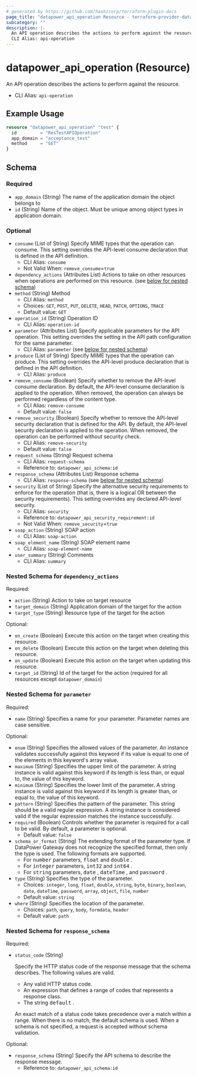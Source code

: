 ```yaml
---
# generated by https://github.com/hashicorp/terraform-plugin-docs
page_title: "datapower_api_operation Resource - terraform-provider-datapower"
subcategory: ""
description: |-
  An API operation describes the actions to perform against the resource.
  CLI Alias: api-operation
---
```


# datapower_api_operation (Resource)

An API operation describes the actions to perform against the resource.
  - CLI Alias: `api-operation`

## Example Usage

```terraform
resource "datapower_api_operation" "test" {
  id         = "ResTestAPIOperation"
  app_domain = "acceptance_test"
  method     = "GET"
}
```

<!-- schema generated by tfplugindocs -->
## Schema

### Required

- `app_domain` (String) The name of the application domain the object belongs to
- `id` (String) Name of the object. Must be unique among object types in application domain.

### Optional

- `consume` (List of String) Specify MIME types that the operation can consume. This setting overrides the API-level consume declaration that is defined in the API definition.
  - CLI Alias: `consume`
  - Not Valid When: `remove_consume`=`true`
- `dependency_actions` (Attributes List) Actions to take on other resources when operations are performed on this resource. (see [below for nested schema](#nestedatt--dependency_actions))
- `method` (String) Method
  - CLI Alias: `method`
  - Choices: `GET`, `POST`, `PUT`, `DELETE`, `HEAD`, `PATCH`, `OPTIONS`, `TRACE`
  - Default value: `GET`
- `operation_id` (String) Operation ID
  - CLI Alias: `operation-id`
- `parameter` (Attributes List) Specify applicable parameters for the API operation. This setting overrides the setting in the API path configuration for the same parameter.
  - CLI Alias: `parameter` (see [below for nested schema](#nestedatt--parameter))
- `produce` (List of String) Specify MIME types that the operation can produce. This setting overrides the API-level produce declaration that is defined in the API definition.
  - CLI Alias: `produce`
- `remove_consume` (Boolean) Specify whether to remove the API-level consume declaration. By default, the API-level consume declaration is applied to the operation. When removed, the operation can always be performed regardless of the content type.
  - CLI Alias: `remove-consume`
  - Default value: `false`
- `remove_security` (Boolean) Specify whether to remove the API-level security declaration that is defined for the API. By default, the API-level security declaration is applied to the operation. When removed, the operation can be performed without security check.
  - CLI Alias: `remove-security`
  - Default value: `false`
- `request_schema` (String) Request schema
  - CLI Alias: `request-schema`
  - Reference to: `datapower_api_schema:id`
- `response_schema` (Attributes List) Response schema
  - CLI Alias: `response-schema` (see [below for nested schema](#nestedatt--response_schema))
- `security` (List of String) Specify the alternative security requirements to enforce for the operation (that is, there is a logical OR between the security requirements). This setting overrides any declared API-level security.
  - CLI Alias: `security`
  - Reference to: `datapower_api_security_requirement:id`
  - Not Valid When: `remove_security`=`true`
- `soap_action` (String) SOAP action
  - CLI Alias: `soap-action`
- `soap_element_name` (String) SOAP element name
  - CLI Alias: `soap-element-name`
- `user_summary` (String) Comments
  - CLI Alias: `summary`

<a id="nestedatt--dependency_actions"></a>
### Nested Schema for `dependency_actions`

Required:

- `action` (String) Action to take on target resource
- `target_domain` (String) Application domain of the target for the action
- `target_type` (String) Resource type of the target for the action

Optional:

- `on_create` (Boolean) Execute this action on the target when creating this resource.
- `on_delete` (Boolean) Execute this action on the target when deleting this resource.
- `on_update` (Boolean) Execute this action on the target when updating this resource.
- `target_id` (String) Id of the target for the action (required for all resources except `datapower_domain`)


<a id="nestedatt--parameter"></a>
### Nested Schema for `parameter`

Required:

- `name` (String) Specifies a name for your parameter. Parameter names are case sensitive.

Optional:

- `enum` (String) Specifies the allowed values of the parameter. An instance validates successfully against this keyword if its value is equal to one of the elements in this keyword's array value.
- `maximum` (String) Specifies the upper limit of the parameter. A string instance is valid against this keyword if its length is less than, or equal to, the value of this keyword.
- `minimum` (String) Specifies the lower limit of the parameter. A string instance is valid against this keyword if its length is greater than, or equal to, the value of this keyword.
- `pattern` (String) Specifies the pattern of the parameter. This string should be a valid regular expression. A string instance is considered valid if the regular expression matches the instance successfully.
- `required` (Boolean) Controls whether the parameter is required for a call to be valid. By default, a parameter is optional.
  - Default value: `false`
- `schema_or_format` (String) The extending format of the parameter type. If DataPower Gateway does not recognize the specified format, then only the type is used. The following formats are supported. <ul><li>For <tt>number</tt> parameters, <tt>float</tt> and <tt>double</tt> .</li><li>For <tt>integer</tt> parameters, <tt>int32</tt> and <tt>int64</tt> .</li><li>For <tt>string</tt> parameters, <tt>date</tt> , <tt>dateTime</tt> , and <tt>password</tt> .</li></ul>
- `type` (String) Specifies the type of the parameter.
  - Choices: `integer`, `long`, `float`, `double`, `string`, `byte`, `binary`, `boolean`, `date`, `dateTime`, `password`, `array`, `object`, `file`, `number`
  - Default value: `string`
- `where` (String) Specifies the location of the parameter.
  - Choices: `path`, `query`, `body`, `formdata`, `header`
  - Default value: `path`


<a id="nestedatt--response_schema"></a>
### Nested Schema for `response_schema`

Required:

- `status_code` (String) <p>Specify the HTTP status code of the response message that the schema describes. The following values are valid.</p><ul><li>Any valid HTTP status code.</li><li>An expression that defines a range of codes that represents a response class.</li><li>The string <tt>default</tt> .</li></ul><p>An exact match of a status code takes precedence over a match within a range. When there is no match, the default schema is used. When a schema is not specified, a request is accepted without schema validation.</p>

Optional:

- `response_schema` (String) Specify the API schema to describe the response message.
  - Reference to: `datapower_api_schema:id`
